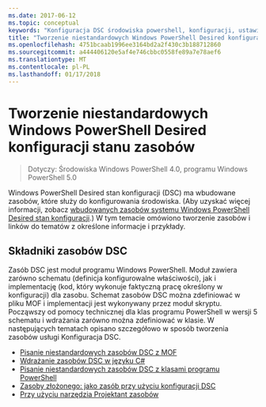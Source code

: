 ```yaml
---
ms.date: 2017-06-12
ms.topic: conceptual
keywords: "Konfiguracja DSC środowiska powershell, konfiguracji, ustawienia"
title: "Tworzenie niestandardowych Windows PowerShell Desired konfiguracji stanu zasobów"
ms.openlocfilehash: 4751bcaab1996ee3164bd2a2f430c3b188712860
ms.sourcegitcommit: a444406120e5af4e746cbbc0558fe89a7e78aef6
ms.translationtype: MT
ms.contentlocale: pl-PL
ms.lasthandoff: 01/17/2018
---
```

# <a name="build-custom-windows-powershell-desired-state-configuration-resources"></a>Tworzenie niestandardowych Windows PowerShell Desired konfiguracji stanu zasobów

> Dotyczy: Środowiska Windows PowerShell 4.0, programu Windows PowerShell 5.0

Windows PowerShell Desired stan konfiguracji (DSC) ma wbudowane zasobów, które służy do konfigurowania środowiska. (Aby uzyskać więcej informacji, zobacz [wbudowanych zasobów systemu Windows PowerShell Desired stan konfiguracji](builtInResource.md).) W tym temacie omówiono tworzenie zasobów i linków do tematów z określone informacje i przykłady.

## <a name="dsc-resource-components"></a>Składniki zasobów DSC

Zasób DSC jest moduł programu Windows PowerShell. Moduł zawiera zarówno schematu (definicja konfigurowalne właściwości), jak i implementację (kod, który wykonuje faktyczną pracę określony w konfiguracji) dla zasobu. Schemat zasobów DSC można zdefiniować w pliku MOF i implementacji jest wykonywany przez moduł skryptu. Począwszy od pomocy technicznej dla klas programu PowerShell w wersji 5 schematu i wdrażania zarówno można zdefiniować w klasie. W następujących tematach opisano szczegółowo w sposób tworzenia zasobów usługi Konfiguracja DSC.

* [Pisanie niestandardowych zasobów DSC z MOF](authoringResourceMOF.md)
* [Wdrażanie zasobów DSC w języku C#](authoringResourceMofCS.md)
* [Pisanie niestandardowych zasobów DSC z klasami programu PowerShell](authoringResourceClass.md)
* [Zasoby złożonego: jako zasób przy użyciu konfiguracji DSC](authoringResourceComposite.md)
* [Przy użyciu narzędzia Projektant zasobów](authoringResourceMofDesigner.md)

